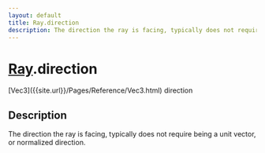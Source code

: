 ```yaml
---
layout: default
title: Ray.direction
description: The direction the ray is facing, typically does not require being a unit vector, or normalized direction.
---
```

# [Ray]({{site.url}}/Pages/Reference/Ray.html).direction

<div class='signature' markdown='1'>
[Vec3]({{site.url}}/Pages/Reference/Vec3.html) direction
</div>

## Description
The direction the ray is facing, typically does not
require being a unit vector, or normalized direction.

